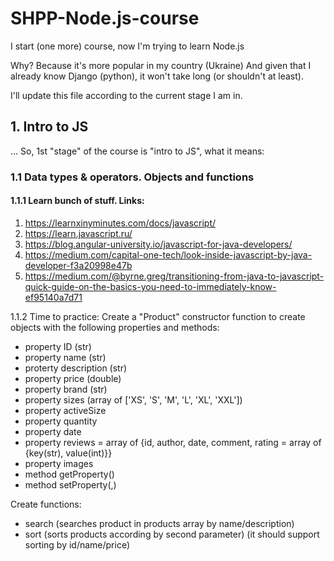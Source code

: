 # SHPP-Node.js-course
I start (one more) course, now I'm trying to learn Node.js

Why? Because it's more popular in my country (Ukraine)
And given that I already know Django (python), it won't take long (or shouldn't at least).

I'll update this file according to the current stage I am in.

## 1. Intro to JS
... So, 1st "stage" of the course is "intro to JS", what it means:
### 1.1 Data types & operators. Objects and functions
  #### 1.1.1 Learn bunch of stuff. Links:
  1. https://learnxinyminutes.com/docs/javascript/
  2. https://learn.javascript.ru/
  3. https://blog.angular-university.io/javascript-for-java-developers/ 
  4. https://medium.com/capital-one-tech/look-inside-javascript-by-java-developer-f3a20998e47b 
  5. https://medium.com/@byrne.greg/transitioning-from-java-to-javascript-quick-guide-on-the-basics-you-need-to-immediately-know-ef95140a7d71
  
  1.1.2 Time to practice:
  Create a "Product" constructor function to create objects with the following properties and methods:
  - property ID (str)
  - property name (str)
  - proterty description (str)
  - property price (double)
  - property brand (str)
  - property sizes (array of ['XS', 'S', 'M', 'L', 'XL', 'XXL'])
  - property activeSize
  - property quantity
  - property date
  - property reviews = array of {id, author, date, comment, rating = array of {key(str), value(int)}}
  - property images
  - method getProperty(<propertyName>)
  - method setProperty(<propertyName>,<newValue>)
  
  Create functions:
  - search (searches product in products array by name/description)
  - sort (sorts products according by second parameter) (it should support sorting by id/name/price)
